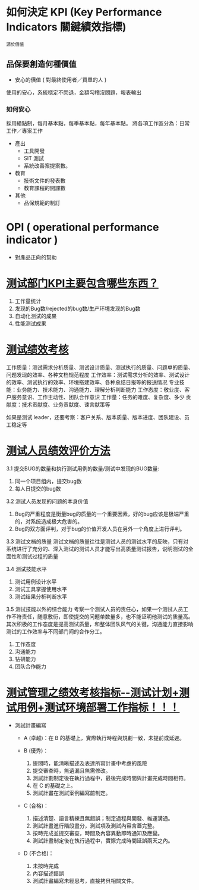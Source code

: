 # 如何決定 KPI (Key Performance Indicators 關鍵績效指標)

    源於價值

## 品保要創造何種價值

* 安心的價值 ( 對最終使用者／買單的人 )

使用的安心，系統穩定不閃退，金額勾稽沒問題，報表輸出
    
### 如何安心
採用績點制，每月基本點，每季基本點，每年基本點。
將各項工作區分為：日常工作／專案工作

* 產出
    * 工具開發
    * SIT 測試
    * 系統改善案提案數。
* 教育
    * 技術文件的發表數
    * 教育課程的開課數
* 其他
    * 品保規範的制訂

# OPI ( operational performance indicator )
* 對產品正向的幫助

# [测试部门KPI主要包含哪些东西？](http://bbs.51testing.com/thread-696160-1-1.html)
1. 工作量统计
2. 发现的Bug数/rejected的bug数/生产环境发现的Bug数
3. 自动化测试的成果
4. 性能测试成果

# [测试绩效考核](http://www.51testing.com/html/76/220076-821784.html)
工作质量：测试需求分析质量、测试设计质量、测试执行的质量、问题单的质量、问题发现的效率、各种文档规范程度
工作效率：测试需求分析的效率、测试设计的效率、测试执行的效率、环境搭建效率、各种总结日报等的报送情况
专业技能：业务能力、技术能力、沟通能力、理解分析判断能力
工作态度：敬业度、客户服务意识、工作主动性、团队合作意识
工作量：任务的难度、复杂度、多少
贡献度：技术贡献度、业务贡献度、谏言献策等

如果是测试 leader，还要考察：客户关系、版本质量、版本进度、团队建设、员工稳定等

# [测试人员绩效评价方法](https://blog.csdn.net/xifeijian/article/details/8298885)
3.1 提交BUG的数量和执行测试用例的数量/测试中发现的BUG数量:
1. 同一个项目组内，提交bug数
2. 每人日提交的bug数

3.2 测试人员发现的问题的本身价值
1. Bug的严重程度是衡量bug的质量的一个重要因素，好的bug应该是极端严重的，对系统造成极大危害的。
2. Bug的双方面评判，对于bug的价值开发人员在另外一个角度上进行评判。

3.3 测试文档的质量
    测试文档的质量往往是测试人员的测试水平的反映，只有对系统进行了充分的、深入测试的测试人员才能写出高质量测试报告，说明测试的全面性和测试过程的质量

3.4 测试技能水平
1. 测试用例设计水平
2. 测试工具掌握使用水平
3. 测试结果分析判断水平

3.5 测试技能以外的综合能力
    考察一个测试人员的责任心，如果一个测试人员工作不符责任，随意敷衍，即使提交的问题单数量多，也不能证明他测试的质量高。
    其次积极的工作态度是提高测试质量，和整体团队风气的关键，沟通能力直接影响测试的工作效率与不同部门间的合作分工。
1. 工作态度
2. 沟通能力
3. 钻研能力
4. 团队合作能力

# [测试管理之绩效考核指标--测试计划+测试用例+测试环境部署工作指标！！！](http://www.blogjava.net/lijun_li/archive/2010/07/29/327499.html?spm=a2c4e.11153940.blogcont411270.4.5d7170a5x4KGz7)

* 測試計畫編寫
    * A (卓越)：在 B 的基礎上，實際執行時程與規劃一致，未提前或延遲。
    * B (優秀)：
        1. 提問時，能清晰描述及表達所寫計畫中考慮的風險
        2. 提交審查時，無遺漏且無需修改。
        3. 測試計劃制定後在執行過程中，最後完成時間與計畫完成時間相符。
        4. 在 C 的基礎之上。
        5. 測試計畫在測試案例編寫前制定。
    * C (合格)：
        1. 描述清楚、語言精練且無錯誤；制定過程與開發、維運溝通。
        2. 測試計畫進行階段畫分，測試項及測試內容含蓋完整。
        3. 按時完成並提交審查，時間及內容異動即時通知及應變。
        4. 測試計畫制定後在執行過程中，實際完成時間延誤兩天之內。

    * D (不合格)：
        1. 未按時完成
        2. 內容描述錯誤
        3. 測試計畫編寫未經思考，直接拷貝相關文件。






        
